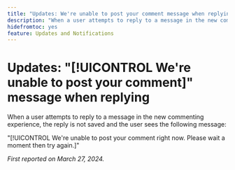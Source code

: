 ```yaml
---
title: "Updates: We're unable to post your comment message when replying"
description: "When a user attempts to reply to a message in the new commenting experience, the reply is not saved and the user sees a message."
hidefromtoc: yes
feature: Updates and Notifications
---
```


# Updates: "[!UICONTROL We're unable to post your comment]" message when replying

When a user attempts to reply to a message in the new commenting experience, the reply is not saved and the user sees the following message:

"[!UICONTROL We're unable to post your comment right now. Please wait a moment then try again.]"

_First reported on March 27, 2024._

